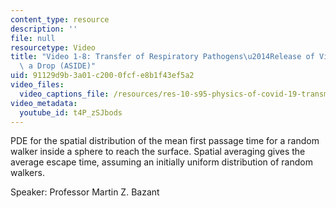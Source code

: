 ```yaml
---
content_type: resource
description: ''
file: null
resourcetype: Video
title: "Video 1-8: Transfer of Respiratory Pathogens\u2014Release of Viral Load from\
  \ a Drop (ASIDE)"
uid: 91129d9b-3a01-c200-0fcf-e8b1f43ef5a2
video_files:
  video_captions_file: /resources/res-10-s95-physics-of-covid-19-transmission-fall-2020/lecture-videos/video-1-8-transfer-of-respiratory-pathogens2014release-of-viral-load-from-a-drop-aside/t4P_zSJbods.vtt
video_metadata:
  youtube_id: t4P_zSJbods
---
```


PDE for the spatial distribution of the mean first passage time for a random walker inside a sphere to reach the surface. Spatial averaging gives the average escape time, assuming an initially uniform distribution of random walkers.

Speaker: Professor Martin Z. Bazant